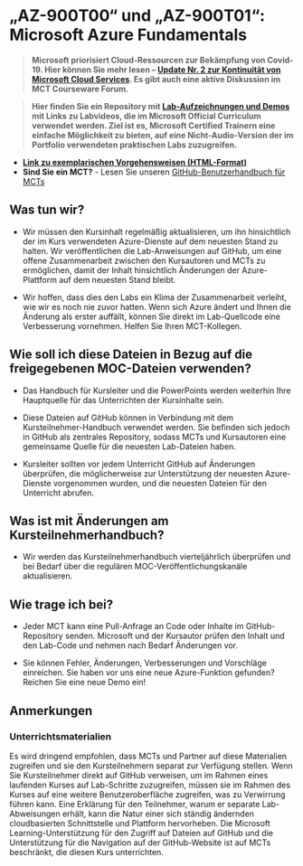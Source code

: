 # „AZ-900T00“ und „AZ-900T01“: Microsoft Azure Fundamentals

> **Microsoft priorisiert Cloud-Ressourcen zur Bekämpfung von Covid-19. Hier können Sie mehr lesen – [Update Nr. 2 zur Kontinuität von Microsoft Cloud Services](https://azure.microsoft.com/de-de/blog/update-2-on-microsoft-cloud-services-continuity/). Es gibt auch eine aktive Diskussion im MCT Courseware Forum.**

> **Hier finden Sie ein Repository mit [Lab-Aufzeichnungen und Demos](https://github.com/MicrosoftLearning/Lab-Demo-Recordings) mit Links zu Labvideos, die im Microsoft Official Curriculum verwendet werden. Ziel ist es, Microsoft Certified Trainern eine einfache Möglichkeit zu bieten, auf eine Nicht-Audio-Version der im Portfolio verwendeten praktischen Labs zuzugreifen.**

- **[Link zu exemplarischen Vorgehensweisen (HTML-Format)](https://microsoftlearning.github.io/AZ-900T0x-MicrosoftAzureFundamentals/)**
- **Sind Sie ein MCT?** - Lesen Sie unseren [GitHub-Benutzerhandbuch für MCTs](https://microsoftlearning.github.io/MCT-User-Guide-DE/)

## Was tun wir?

- Wir müssen den Kursinhalt regelmäßig aktualisieren, um ihn hinsichtlich der im Kurs verwendeten Azure-Dienste auf dem neuesten Stand zu halten.  Wir veröffentlichen die Lab-Anweisungen auf GitHub, um eine offene Zusammenarbeit zwischen den Kursautoren und MCTs zu ermöglichen, damit der Inhalt hinsichtlich Änderungen der Azure-Plattform auf dem neuesten Stand bleibt.

- Wir hoffen, dass dies den Labs ein Klima der Zusammenarbeit verleiht, wie wir es noch nie zuvor hatten. Wenn sich Azure ändert und Ihnen die Änderung als erster auffällt, können Sie direkt im Lab-Quellcode eine Verbesserung vornehmen.  Helfen Sie Ihren MCT-Kollegen.

## Wie soll ich diese Dateien in Bezug auf die freigegebenen MOC-Dateien verwenden?

- Das Handbuch für Kursleiter und die PowerPoints werden weiterhin Ihre Hauptquelle für das Unterrichten der Kursinhalte sein.

- Diese Dateien auf GitHub können in Verbindung mit dem Kursteilnehmer-Handbuch verwendet werden. Sie befinden sich jedoch in GitHub als zentrales Repository, sodass MCTs und Kursautoren eine gemeinsame Quelle für die neuesten Lab-Dateien haben.

- Kursleiter sollten vor jedem Unterricht GitHub auf Änderungen überprüfen, die möglicherweise zur Unterstützung der neuesten Azure-Dienste vorgenommen wurden, und die neuesten Dateien für den Unterricht abrufen.

## Was ist mit Änderungen am Kursteilnehmerhandbuch?

- Wir werden das Kursteilnehmerhandbuch vierteljährlich überprüfen und bei Bedarf über die regulären MOC-Veröffentlichungskanäle aktualisieren.

## Wie trage ich bei?

- Jeder MCT kann eine Pull-Anfrage an Code oder Inhalte im GitHub-Repository senden. Microsoft und der Kursautor prüfen den Inhalt und den Lab-Code und nehmen nach Bedarf Änderungen vor.

- Sie können Fehler, Änderungen, Verbesserungen und Vorschläge einreichen.  Sie haben vor uns eine neue Azure-Funktion gefunden?  Reichen Sie eine neue Demo ein!

## Anmerkungen

### Unterrichtsmaterialien

Es wird dringend empfohlen, dass MCTs und Partner auf diese Materialien zugreifen und sie den Kursteilnehmern separat zur Verfügung stellen.  Wenn Sie Kursteilnehmer direkt auf GitHub verweisen, um im Rahmen eines laufenden Kurses auf Lab-Schritte zuzugreifen, müssen sie im Rahmen des Kurses auf eine weitere Benutzeroberfläche zugreifen, was zu Verwirrung führen kann. Eine Erklärung für den Teilnehmer, warum er separate Lab-Abweisungen erhält, kann die Natur einer sich ständig ändernden cloudbasierten Schnittstelle und Plattform hervorheben. Die Microsoft Learning-Unterstützung für den Zugriff auf Dateien auf GitHub und die Unterstützung für die Navigation auf der GitHub-Website ist auf MCTs beschränkt, die diesen Kurs unterrichten.
